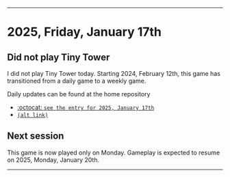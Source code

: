 
***

# 2025, Friday, January 17th

## Did not play Tiny Tower

<!-- TODO: For each weekly entry, make sure the date is correct. The day of the week should be modified in 4 places !-->

I did not play Tiny Tower today. Starting 2024, February 12th, this game has transitioned from a daily game to a weekly game.

Daily updates can be found at the home repository

- [:octocat: `see the entry for 2025, January 17th`](https://github.com/seanpm2001/SeansLifeArchive_Images_TinyTower/tree/master/tiny%20tower/2025/01_January/17/) 
- [`(alt link)`](/tiny%20tower/2025/01_January/17/)

## Next session

This game is now played only on Monday. Gameplay is expected to resume on 2025, Monday, January 20th.

***
